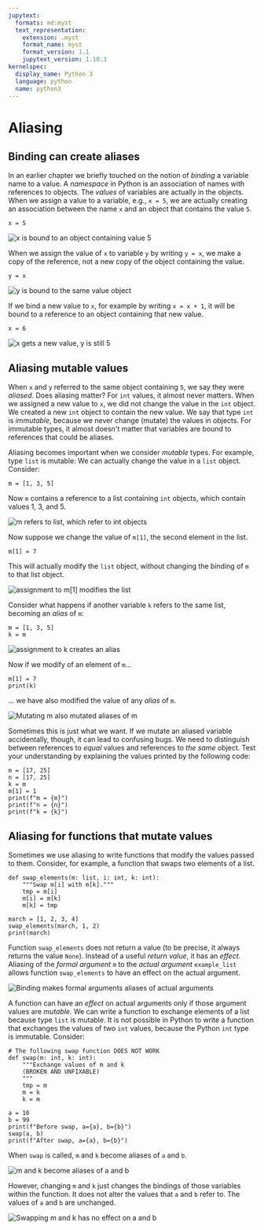 ```yaml
---
jupytext:
  formats: md:myst
  text_representation:
    extension: .myst
    format_name: myst
    format_version: 1.1
    jupytext_version: 1.10.3
kernelspec:
  display_name: Python 3
  language: python
  name: python3
---
```


#  Aliasing

## Binding can create aliases

In an earlier chapter we briefly touched on the notion of _binding_ a 
variable name to a value.  A _namespace_ in Python is an association 
of names with references to objects.  The _values_ of variables are 
actually in the objects.  When we assign a value to a variable, e.g.,
`x = 5`, we are actually creating an association between the name 
`x` and an object that contains the value `5`. 

```{code-cell} python3
x = 5
```

![x is bound to an object containing value 5](
img/binding-aliasing-x.png)

When we assign the value of `x` to variable `y` by writing `y = x`, we 
make a copy of 
the reference, not a new copy of the object containing the value. 

```{code-cell} python3
y = x
```

![y is bound to the same value object](
img/binding-aliasing-xy.png)

If we bind a new value to `x`, for example by writing `x = x + 1`, it 
will be bound to a reference to 
an object containing that new value. 

```{code-cell} python3
x = 6
```

![x gets a new value, y is still 5](
img/binding-aliasing-xincr.png)

## Aliasing mutable values

When `x` and `y` referred to the same object containing `5`, we say 
they were _aliased_.  Does aliasing matter?   For `int` values, it 
almost never matters.  When we 
assigned a new value to `x`, we did not change the value in the 
`int` object.  We created a new `int` object to contain the new 
value. We say that type `int` is _immutable_, because we never 
change (mutate) the values in objects.   For immutable types, it 
almost doesn't matter that variables are bound to references that 
could be aliases. 

Aliasing becomes important when we consider _mutable_ types.  For 
example, type `list` is mutable:  We can actually change the value 
in a `list` object.   Consider: 

```{code-cell} python3
m = [1, 3, 5]
```

Now `m` contains a reference to a list containing `int` objects, 
which contain values 1, 3, and 5. 

![m refers to list, which refer to int objects](
img/binding-aliasing-m-before.png
)

Now suppose we change the value of `m[1]`, the second element in the 
list.  

```{code-cell} python3
m[1] = 7
```

This will actually modify the `list` object, without changing 
the binding of `m` to that list object. 

![assignment to m[1] modifies the list](
img/binding-aliasing-m-after.png
)

Consider what happens if another variable `k` refers to the same 
list, becoming an _alias_ of `m`: 

```{code-cell} python3
m = [1, 3, 5]
k = m
```

![assignment to k creates an alias](
img/binding-aliasing-km-aliased.png
)

Now if we modify of an element of `m`... 

```{code-cell} python3
m[1] = 7
print(k)
```

... we have also modified the value of any _alias_ of `m`.

![Mutating `m` also mutated aliases of `m`](
img/binding-aliasing-km-modified.png
)

Sometimes this is just what we want. If we mutate an aliased 
variable accidentally, though, it can lead to confusing bugs.
We need to distinguish between references to _equal_ values and 
references to _the same_ object.   Test your understanding by 
explaining the values printed by the following code: 

```{code-cell} python3
m = [17, 25]
n = [17, 25]
k = m
m[1] = 1
print(f"m = {m}")
print(f"n = {n}")
print(f"k = {k}")
```

## Aliasing for functions that mutate values

Sometimes we use aliasing to write functions that modify the values 
passed to them.  Consider, for example, a function that swaps 
two elements of a list. 

````{code-cell} python3
def swap_elements(m: list, i: int, k: int):
    """Swap m[i] with m[k]."""
    tmp = m[i]
    m[i] = m[k]
    m[k] = tmp
    
march = [1, 2, 3, 4]
swap_elements(march, 1, 2)
print(march)
````

Function `swap_elements` does not return a value (to be precise, 
it always returns the value `None`).  Instead of a
useful _return value_, 
it has an _effect_.  Aliasing of the _formal argument_ `m` to the 
_actual argument_ `example_list` allows function `swap_elements` to 
have an effect on the actual argument.  

![Binding makes formal arguments aliases of actual arguments](
img/actual-arg-effect.png
)

A function can have an _effect_ on actual arguments only if those 
argument values are _mutable_.   We can write a function to exchange 
elements of a list because type `list` is mutable.  It is not 
possible in Python to write a function that exchanges
the values of two `int` 
values, because the Python `int` type is immutable.  Consider: 

```{code-cell} python3
# The following swap function DOES NOT WORK
def swap(m: int, k: int):
    """Exchange values of m and k
    (BROKEN AND UNFIXABLE)
    """
    tmp = m
    m = k
    k = m
    
a = 10
b = 99
print(f"Before swap, a={a}, b={b}")
swap(a, b)
print(f"After swap, a={a}, b={b}")
```

When `swap` is called, `m` and `k` become aliases of `a` and `b`. 

![`m` and `k` become aliases of `a` and `b`](
img/broken-swap-before.png
)

However, changing `m` and `k` just changes the bindings of those 
variables within the function.  It does not alter the values that 
`a` and `b` refer to.  The values of `a` and 
`b` are unchanged. 

![Swapping `m` and `k` has no effect on `a` and `b`](
img/broken-swap-after.png
)


